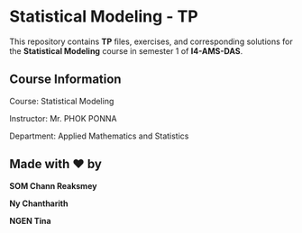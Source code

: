 # Statistical Modeling - TP

This repository contains **TP** files, exercises, and corresponding solutions for the **Statistical Modeling** course in semester 1 of **I4-AMS-DAS**.

## Course Information

Course: Statistical Modeling

Instructor: Mr. PHOK PONNA

Department: Applied Mathematics and Statistics

## Made with ❤️ by

**SOM Chann Reaksmey** 

**Ny Chantharith**

**NGEN Tina**

